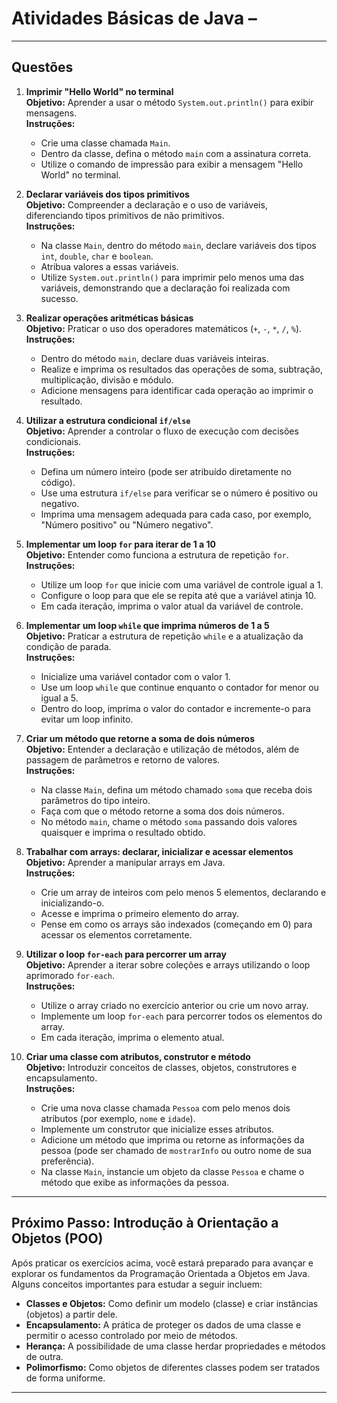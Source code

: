 # Atividades Básicas de Java – 



---

## Questões

1. **Imprimir "Hello World" no terminal**  
   **Objetivo:** Aprender a usar o método `System.out.println()` para exibir mensagens.  
   **Instruções:**  
   - Crie uma classe chamada `Main`.
   - Dentro da classe, defina o método `main` com a assinatura correta.
   - Utilize o comando de impressão para exibir a mensagem "Hello World" no terminal.

2. **Declarar variáveis dos tipos primitivos**  
   **Objetivo:** Compreender a declaração e o uso de variáveis, diferenciando tipos primitivos de não primitivos.  
   **Instruções:**  
   - Na classe `Main`, dentro do método `main`, declare variáveis dos tipos `int`, `double`, `char` e `boolean`.
   - Atribua valores a essas variáveis.
   - Utilize `System.out.println()` para imprimir pelo menos uma das variáveis, demonstrando que a declaração foi realizada com sucesso.

3. **Realizar operações aritméticas básicas**  
   **Objetivo:** Praticar o uso dos operadores matemáticos (`+`, `-`, `*`, `/`, `%`).  
   **Instruções:**  
   - Dentro do método `main`, declare duas variáveis inteiras.
   - Realize e imprima os resultados das operações de soma, subtração, multiplicação, divisão e módulo.
   - Adicione mensagens para identificar cada operação ao imprimir o resultado.

4. **Utilizar a estrutura condicional `if/else`**  
   **Objetivo:** Aprender a controlar o fluxo de execução com decisões condicionais.  
   **Instruções:**  
   - Defina um número inteiro (pode ser atribuído diretamente no código).
   - Use uma estrutura `if/else` para verificar se o número é positivo ou negativo.
   - Imprima uma mensagem adequada para cada caso, por exemplo, "Número positivo" ou "Número negativo".

5. **Implementar um loop `for` para iterar de 1 a 10**  
   **Objetivo:** Entender como funciona a estrutura de repetição `for`.  
   **Instruções:**  
   - Utilize um loop `for` que inicie com uma variável de controle igual a 1.
   - Configure o loop para que ele se repita até que a variável atinja 10.
   - Em cada iteração, imprima o valor atual da variável de controle.

6. **Implementar um loop `while` que imprima números de 1 a 5**  
   **Objetivo:** Praticar a estrutura de repetição `while` e a atualização da condição de parada.  
   **Instruções:**  
   - Inicialize uma variável contador com o valor 1.
   - Use um loop `while` que continue enquanto o contador for menor ou igual a 5.
   - Dentro do loop, imprima o valor do contador e incremente-o para evitar um loop infinito.

7. **Criar um método que retorne a soma de dois números**  
   **Objetivo:** Entender a declaração e utilização de métodos, além de passagem de parâmetros e retorno de valores.  
   **Instruções:**  
   - Na classe `Main`, defina um método chamado `soma` que receba dois parâmetros do tipo inteiro.
   - Faça com que o método retorne a soma dos dois números.
   - No método `main`, chame o método `soma` passando dois valores quaisquer e imprima o resultado obtido.

8. **Trabalhar com arrays: declarar, inicializar e acessar elementos**  
   **Objetivo:** Aprender a manipular arrays em Java.  
   **Instruções:**  
   - Crie um array de inteiros com pelo menos 5 elementos, declarando e inicializando-o.
   - Acesse e imprima o primeiro elemento do array.
   - Pense em como os arrays são indexados (começando em 0) para acessar os elementos corretamente.

9. **Utilizar o loop `for-each` para percorrer um array**  
   **Objetivo:** Aprender a iterar sobre coleções e arrays utilizando o loop aprimorado `for-each`.  
   **Instruções:**  
   - Utilize o array criado no exercício anterior ou crie um novo array.
   - Implemente um loop `for-each` para percorrer todos os elementos do array.
   - Em cada iteração, imprima o elemento atual.

10. **Criar uma classe com atributos, construtor e método**  
    **Objetivo:** Introduzir conceitos de classes, objetos, construtores e encapsulamento.  
    **Instruções:**  
    - Crie uma nova classe chamada `Pessoa` com pelo menos dois atributos (por exemplo, `nome` e `idade`).
    - Implemente um construtor que inicialize esses atributos.
    - Adicione um método que imprima ou retorne as informações da pessoa (pode ser chamado de `mostrarInfo` ou outro nome de sua preferência).
    - Na classe `Main`, instancie um objeto da classe `Pessoa` e chame o método que exibe as informações da pessoa.

---

## Próximo Passo: Introdução à Orientação a Objetos (POO)

Após praticar os exercícios acima, você estará preparado para avançar e explorar os fundamentos da Programação Orientada a Objetos em Java. Alguns conceitos importantes para estudar a seguir incluem:

- **Classes e Objetos:** Como definir um modelo (classe) e criar instâncias (objetos) a partir dele.
- **Encapsulamento:** A prática de proteger os dados de uma classe e permitir o acesso controlado por meio de métodos.
- **Herança:** A possibilidade de uma classe herdar propriedades e métodos de outra.
- **Polimorfismo:** Como objetos de diferentes classes podem ser tratados de forma uniforme.



---
